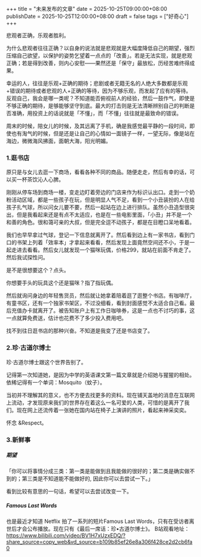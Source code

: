 +++
title       = "未来发布的文章"
date        = 2025-10-25T09:00:00+08:00
publishDate = 2025-10-25T12:00:00+08:00
draft       = false
tags = ["好奇心"]
+++

悲观者正确，乐观者胜利。

为什么悲观者往往正确？以自身的说法就是悲观就是大幅度降低自己的期望，强烈压缩自己欲望，以保护的姿势乞望着一点点的「改善」。若是无法实现，就是悲观正确；若是得到改善，则内心安慰——果然还是「保守」最放松，历经苦难终得成果。

 <!--more--> 

幸运的人，往往是乐观+正确的期待；悲剧或者无籍无名的人绝大多数都是乐观+错误的期待或者悲观的人+正确的等待，因为不够乐观，而发起了应有的等待。反观自己，我会是哪一类呢？不知道能否俯视前人的经验，然后一鼓作气，即使是不够正确的期待，是够能够坚守到底。最大的打击则是无法清晰辨别自己的判断是否准确，用投资上的话说就是「不懂」，而「不懂」往往就是最致命的错误。

周末的时候，陪女儿的时候，及其远离了手机，确是我感觉最平静的一段时间，即使也有淘气的时候，但是还是让自己的心情如一面镜子一样，一望无际，像是站在海边，微微海风拂面，面朝大海，阳光明媚。


### 1.逛书店

原只是与女儿去逛一下商场，看看各种不同的商品。随便走走，然后有幸的话，可以买一杯茶饮沁人心脾。

刚刚从停车场到商场一楼，变走边盯着旁边的门店来作为标识认出口。走到一个奶粉活动区域，都是一些孩子在玩，但是明显人气不足，看到一个小丑装扮的人在给孩子扎气球，所以问女儿要不要，然后一起站在边上进行排队。虽然小丑造型很突出，但是我看起来还是有点不太适应，也是在一些电影里面，「小丑」并不是一个和善的角色。很和蔼可亲的大叔，但是完全逗不动孩子，都是在目瞪口呆地看着。

我们也早早拿过气球，登记一下信息就离开了。然后看到边上有一家书店，看到门口的书架上列着「效率本」才拿起来看看，然后发现上面竟然空间还不小，于是一起走进去看看。然后女儿就发现一个猫咪玩偶，价格299，就站在前面不肯走了。然后我试探性问。

是不是很想要这个？点头。

你想要手头的玩具这个还是猫咪？指了指玩偶。

然后就询问身边的年轻售货员，然后就让她拿着陪着逛了逛整个书店。有咖啡厅，有童书区，还有一个独家书架区，不过没细看，看到封面感觉不太适合自己看。最后充值办卡就离开了。被告知账户上有工作日咖啡券，这是一点也不讨巧的事，这一点就算免费送，估计也花费不了多少投入费用吧。

找不到往日逛书店的那种兴奋。不知道是我变了还是书店变了。


### 2.珍·古道尔博士

珍·古道尔博士跟这个世界告别了。

记得第一次知道她，是因为中学的英语课文第一篇文章就是介绍她与猩猩的相处。依稀记得有一个单词：Mosquito（蚊子）。

当初并不理解其的意义，也不方便去找更多的资料。现在铺天盖地的消息在互联网上流动，才发现原来我们的世界存在着这么一名可爱的人类，可惜的是离开了我们。现在网上还流传着一张她在国内站在椅子上演讲的照片，看起来神采奕奕。

怀念 &Respect。


### 3.新鲜事

##### 期望

「你可以将事情分成三类：第一类是能做到且我能做的很好的；第二类是确实做不到的；第三类是不知道能不能做好的, 因此你可以去尝试一下。」

看到比较有意思的一句话，希望可以去尝试改变一下。


##### Famous Last Words

也是最近才知道 Netflix 拍了一系列的短片Famous Last Words，只有在受访者离世后才会公布播放。现在只有《最后一席话：珍•古道尔博士》。
B站观看地址：https://www.bilibili.com/video/BV1H7xUzxEDQ/?share_source=copy_web&vd_source=b109b85ef26e8a306f428ce2d2cb6fa0
